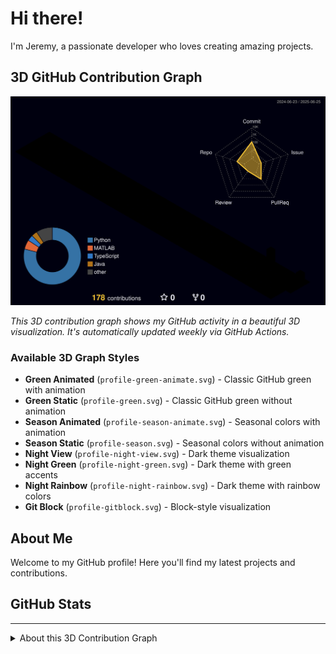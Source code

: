 # Hi there!

I'm Jeremy, a passionate developer who loves creating amazing projects.

## 3D GitHub Contribution Graph

![3D Contribution Graph](./assets/profile-night-rainbow.svg)

*This 3D contribution graph shows my GitHub activity in a beautiful 3D visualization. It's automatically updated weekly via GitHub Actions.*

### Available 3D Graph Styles

- **Green Animated** (`profile-green-animate.svg`) - Classic GitHub green with animation
- **Green Static** (`profile-green.svg`) - Classic GitHub green without animation  
- **Season Animated** (`profile-season-animate.svg`) - Seasonal colors with animation
- **Season Static** (`profile-season.svg`) - Seasonal colors without animation
- **Night View** (`profile-night-view.svg`) - Dark theme visualization
- **Night Green** (`profile-night-green.svg`) - Dark theme with green accents
- **Night Rainbow** (`profile-night-rainbow.svg`) - Dark theme with rainbow colors
- **Git Block** (`profile-gitblock.svg`) - Block-style visualization

## About Me

Welcome to my GitHub profile! Here you'll find my latest projects and contributions.

## GitHub Stats

<!-- Add more sections as needed -->

---

<details>
<summary>About this 3D Contribution Graph</summary>

This 3D contribution graph is generated using [github-profile-3d-contrib](https://github.com/yoshi389111/github-profile-3d-contrib) by yoshi389111.

### Manual Update

To manually update the graph:

1. Get a GitHub Personal Access Token from [GitHub Settings](https://github.com/settings/tokens)
2. Set the environment variable: `export GITHUB_TOKEN=your_token_here`
3. Run: `./generate-3d-graph.sh`

### Automatic Updates

The graph is automatically updated every Sunday via GitHub Actions. The workflow:
- Fetches the latest contribution data
- Generates multiple 3D visualization styles
- Commits the updated images to the repository

</details>
